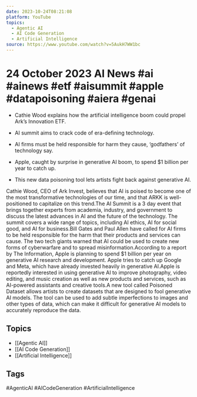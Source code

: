 ```yaml
---
date: 2023-10-24T08:21:08
platform: YouTube
topics:
  - Agentic AI
  - AI Code Generation
  - Artificial Intelligence
source: https://www.youtube.com/watch?v=5AukH7WW1bc
---
```

# 24 October 2023 AI News #ai #ainews #etf #aisummit #apple #datapoisoning #aiera #genai

- Cathie Wood explains how the artificial intelligence boom could propel Ark’s Innovation ETF.

- AI summit aims to crack code of era-defining technology.

- AI firms must be held responsible for harm they cause, ‘godfathers’ of technology say.

- Apple, caught by surprise in generative AI boom, to spend $1 billion per year to catch up.

- This new data poisoning tool lets artists fight back against generative AI.


Cathie Wood, CEO of Ark Invest, believes that AI is poised to become one of the most transformative technologies of our time, and that ARKK is well-positioned to capitalize on this trend.The AI Summit is a 3 day event that brings together experts from academia, industry, and government to discuss the latest advances in AI and the future of the technology. The summit covers a wide range of topics, including AI ethics, AI for social good, and AI for business.Bill Gates and Paul Allen have called for AI firms to be held responsible for the harm that their products and services can cause. The two tech giants warned that AI could be used to create new forms of cyberwarfare and to spread misinformation.According to a report by The Information, Apple is planning to spend $1 billion per year on generative AI research and development. Apple tries to catch up Google and Meta, which have already invested heavily in generative AI.Apple is reportedly interested in using generative AI to improve photography, video editing, and music creation as well as new products and services, such as AI-powered assistants and creative tools.A new tool called Poisoned Dataset allows artists to create datasets that are designed to fool generative AI models. The tool can be used to add subtle imperfections to images and other types of data, which can make it difficult for generative AI models to accurately reproduce the data.

## Topics
- [[Agentic AI]]
- [[AI Code Generation]]
- [[Artificial Intelligence]]

## Tags
#AgenticAI #AICodeGeneration #ArtificialIntelligence